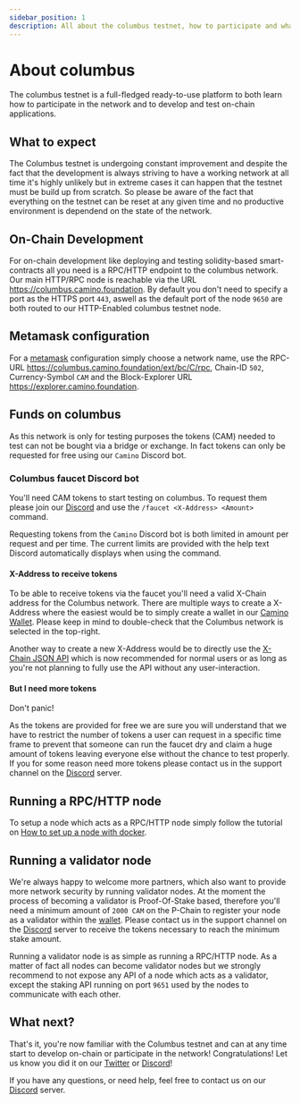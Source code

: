 ```yaml
---
sidebar_position: 1
description: All about the columbus testnet, how to participate and what to expect.
---
```


# About columbus

The columbus testnet is a full-fledged ready-to-use platform to both learn how to participate in the network and to develop and test on-chain applications.

## What to expect

The Columbus testnet is undergoing constant improvement and despite the fact that the development is always striving to have a working network at all time it's highly unlikely but in extreme cases it can happen that the testnet must be build up from scratch. So please be aware of the fact that everything on the testnet can be reset at any given time and no productive environment is dependend on the state of the network.

## On-Chain Development

For on-chain development like deploying and testing solidity-based smart-contracts all you need is a RPC/HTTP endpoint to the columbus network. Our main HTTP/RPC node is reachable via the URL <https://columbus.camino.foundation>. By default you don't need to specify a port as the HTTPS port `443`, aswell as the default port of the node `9650` are both routed to our HTTP-Enabled columbus testnet node.

## Metamask configuration

For a [metamask](https://metamask.io/) configuration simply choose a network name, use the RPC-URL <https://columbus.camino.foundation/ext/bc/C/rpc>, Chain-ID `502`, Currency-Symbol `CAM` and the Block-Explorer URL <https://explorer.camino.foundation>.

## Funds on columbus

As this network is only for testing purposes the tokens (CAM) needed to test can not be bought via a bridge or exchange. In fact tokens can only be requested for free using our `Camino` Discord bot.

### Columbus faucet Discord bot

You'll need CAM tokens to start testing on columbus. To request them please join our [Discord](https://discord.gg/K5THjAweFB) and use the `/faucet <X-Address> <Amount>` command.

Requesting tokens from the `Camino` Discord bot is both limited in amount per request and per time. The current limits are provided with the help text Discord automatically displays when using the command.

#### X-Address to receive tokens

To be able to receive tokens via the faucet you'll need a valid X-Chain address for the Columbus network. There are multiple ways to create a X-Address where the easiest would be to simply create a wallet in our [Camino Wallet](https://wallet.camino.foundation). Please keep in mind to double-check that the Columbus network is selected in the top-right.

Another way to create a new X-Address would be to directly use the [X-Chain JSON API](../../caminogo-apis/x-chain.mdx) which is now recommended for normal users or as long as you're not planning to fully use the API without any user-interaction.

#### But I need more tokens

Don't panic!

As the tokens are provided for free we are sure you will understand that we have to restrict the number of tokens a user can request in a specific time frame to prevent that someone can run the faucet dry and claim a huge amount of tokens leaving everyone else without the chance to test properly. If you for some reason need more tokens please contact us in the support channel on the [Discord](https://discord.gg/K5THjAweFB) server.

## Running a RPC/HTTP node

To setup a node which acts as a RPC/HTTP node simply follow the tutorial on [How to set up a node with docker](../nodes-and-staking/set-up-node-with-docker.md).

## Running a validator node

We're always happy to welcome more partners, which also want to provide more network security by running validator nodes. At the moment the process of becoming a validator is Proof-Of-Stake based, therefore you'll need a minimum amount of `2000 CAM` on the P-Chain to register your node as a validator within the [wallet](https://wallet.camino.foundation). Please contact us in the support channel on the [Discord](https://discord.gg/K5THjAweFB) server to receive the tokens necessary to reach the minimum stake amount.

Running a validator node is as simple as running a RPC/HTTP node. As a matter of fact all nodes can become validator nodes but we strongly recommend to not expose any API of a node which acts as a validator, except the staking API running on port `9651` used by the nodes to communicate with each other.

## What next?

That's it, you're now familiar with the Columbus testnet and can at any time start to develop on-chain or participate in the network! Congratulations! Let us know you did it on our [Twitter](https://twitter.com/CaminoFndtn) or [Discord](https://discord.gg/K5THjAweFB)!

If you have any questions, or need help, feel free to contact us on our [Discord](https://discord.gg/K5THjAweFB) server.
